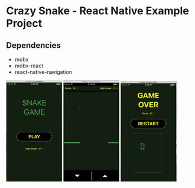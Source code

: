 # Crazy Snake - React Native Example Project

Dependencies
----------------
- mobx
- mobx-react
- react-native-navigation

<img src="images/cs1.png"  width="30%"/>
<img src="images/cs2.png"  width="30%"/>
<img src="images/cs3.png"  width="30%"/>